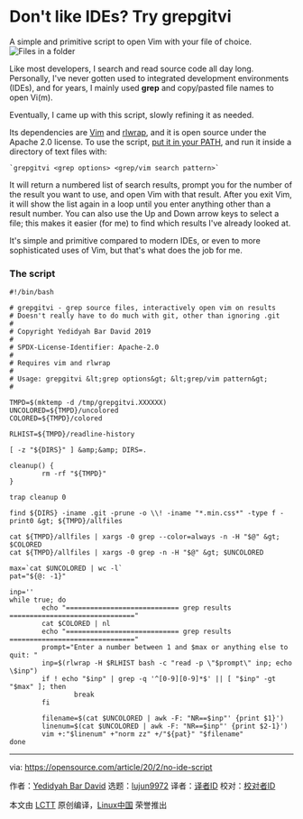 [#]: collector: (lujun9972)
[#]: translator: (geekpi)
[#]: reviewer: ( )
[#]: publisher: ( )
[#]: url: ( )
[#]: subject: (Don't like IDEs? Try grepgitvi)
[#]: via: (https://opensource.com/article/20/2/no-ide-script)
[#]: author: (Yedidyah Bar David https://opensource.com/users/didib)

Don't like IDEs? Try grepgitvi
======
A simple and primitive script to open Vim with your file of choice.
![Files in a folder][1]

Like most developers, I search and read source code all day long. Personally, I've never gotten used to integrated development environments (IDEs), and for years, I mainly used **grep** and copy/pasted file names to open Vi(m).

Eventually, I came up with this script, slowly refining it as needed.

Its dependencies are [Vim][2] and [rlwrap][3], and it is open source under the Apache 2.0 license. To use the script, [put it in your PATH][4], and run it inside a directory of text files with:


```
`grepgitvi <grep options> <grep/vim search pattern>`
```

It will return a numbered list of search results, prompt you for the number of the result you want to use, and open Vim with that result. After you exit Vim, it will show the list again in a loop until you enter anything other than a result number. You can also use the Up and Down arrow keys to select a file; this makes it easier (for me) to find which results I've already looked at.

It's simple and primitive compared to modern IDEs, or even to more sophisticated uses of Vim, but that's what does the job for me.

### The script


```
#!/bin/bash

# grepgitvi - grep source files, interactively open vim on results
# Doesn't really have to do much with git, other than ignoring .git
#
# Copyright Yedidyah Bar David 2019
#
# SPDX-License-Identifier: Apache-2.0
#
# Requires vim and rlwrap
#
# Usage: grepgitvi &lt;grep options&gt; &lt;grep/vim pattern&gt;
#

TMPD=$(mktemp -d /tmp/grepgitvi.XXXXXX)
UNCOLORED=${TMPD}/uncolored
COLORED=${TMPD}/colored

RLHIST=${TMPD}/readline-history

[ -z "${DIRS}" ] &amp;&amp; DIRS=.

cleanup() {
        rm -rf "${TMPD}"
}

trap cleanup 0

find ${DIRS} -iname .git -prune -o \\! -iname "*.min.css*" -type f -print0 &gt; ${TMPD}/allfiles

cat ${TMPD}/allfiles | xargs -0 grep --color=always -n -H "$@" &gt; $COLORED
cat ${TMPD}/allfiles | xargs -0 grep -n -H "$@" &gt; $UNCOLORED

max=`cat $UNCOLORED | wc -l`
pat="${@: -1}"

inp=''
while true; do
        echo "============================ grep results ==============================="
        cat $COLORED | nl
        echo "============================ grep results ==============================="
        prompt="Enter a number between 1 and $max or anything else to quit: "
        inp=$(rlwrap -H $RLHIST bash -c "read -p \"$prompt\" inp; echo \$inp")
        if ! echo "$inp" | grep -q '^[0-9][0-9]*$' || [ "$inp" -gt "$max" ]; then
                break
        fi

        filename=$(cat $UNCOLORED | awk -F: "NR==$inp"' {print $1}')
        linenum=$(cat $UNCOLORED | awk -F: "NR==$inp"' {print $2-1}')
        vim +:"$linenum" +"norm zz" +/"${pat}" "$filename"
done
```

--------------------------------------------------------------------------------

via: https://opensource.com/article/20/2/no-ide-script

作者：[Yedidyah Bar David][a]
选题：[lujun9972][b]
译者：[译者ID](https://github.com/译者ID)
校对：[校对者ID](https://github.com/校对者ID)

本文由 [LCTT](https://github.com/LCTT/TranslateProject) 原创编译，[Linux中国](https://linux.cn/) 荣誉推出

[a]: https://opensource.com/users/didib
[b]: https://github.com/lujun9972
[1]: https://opensource.com/sites/default/files/styles/image-full-size/public/lead-images/files_documents_paper_folder.png?itok=eIJWac15 (Files in a folder)
[2]: https://www.vim.org/
[3]: https://linux.die.net/man/1/rlwrap
[4]: https://opensource.com/article/17/6/set-path-linux
